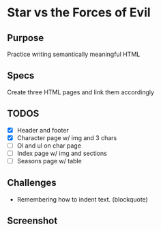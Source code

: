 # Star vs the Forces of Evil

## Purpose
Practice writing semantically meaningful HTML

## Specs
Create three HTML pages and link them accordingly

## TODOS
- [x] Header and footer
- [x] Character page w/ img and 3 chars
- [ ] Ol and ul on char page
- [ ] Index page w/ img and sections
- [ ] Seasons page w/ table

## Challenges
- Remembering how to indent text. (blockquote)

## Screenshot
